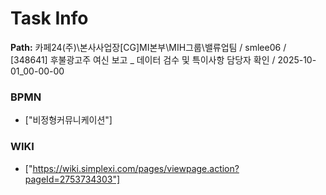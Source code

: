 # Task Info

**Path:** 카페24(주)\본사사업장\[CG]MI본부\MIH그룹\밸류업팀 / smlee06 / [348641] 후불광고주 여신 보고 _ 데이터 검수 및 특이사항 담당자 확인 / 2025-10-01_00-00-00

### BPMN
- ["비정형커뮤니케이션"]

### WIKI
- ["https://wiki.simplexi.com/pages/viewpage.action?pageId=2753734303"]


